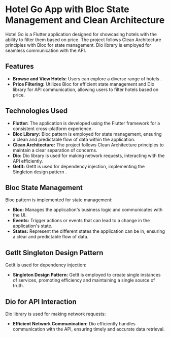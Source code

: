 # Hotel Go App with Bloc State Management and Clean Architecture

Hotel Go is a Flutter application designed for showcasing hotels with the ability to filter them based on price. The project follows Clean Architecture principles with Bloc for state management. Dio library is employed for seamless communication with the API.

## Features

- **Browse and View Hotels:** Users can explore a diverse range of hotels .
- **Price Filtering:** Utilizes Bloc for efficient state management and Dio library for API communication, allowing users to filter hotels based on price.

## Technologies Used

- **Flutter:** The application is developed using the Flutter framework for a consistent cross-platform experience.
- **Bloc Library:** Bloc pattern is employed for state management, ensuring a clean and predictable flow of data within the application.
- **Clean Architecture:** The project follows Clean Architecture principles to maintain a clear separation of concerns.
- **Dio:** Dio library is used for making network requests, interacting with the API efficiently.
- **GetIt:** GetIt is used for dependency injection, implementing the Singleton design pattern .


## Bloc State Management

Bloc pattern is implemented for state management:

- **Bloc:** Manages the application's business logic and communicates with the UI.
- **Events:** Trigger actions or events that can lead to a change in the application's state.
- **States:** Represent the different states the application can be in, ensuring a clear and predictable flow of data.

## GetIt Singleton Design Pattern

GetIt is used for dependency injection:

- **Singleton Design Pattern:** GetIt is employed to create single instances of services, promoting efficiency and maintaining a single source of truth.

## Dio for API Interaction

Dio library is used for making network requests:

- **Efficient Network Communication:** Dio efficiently handles communication with the API, ensuring timely and accurate data retrieval.
